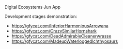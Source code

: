 Digital Ecosystems Jun App

Development stages demonstration:

- https://gfycat.com/InferiorHarmoniousArrowana
- https://gfycat.com/CrazySimilarHornshark
- https://gfycat.com/DeadAdmirableCleanerwrasse
- https://gfycat.com/MadeupWaterloggedIchthyosaurs

